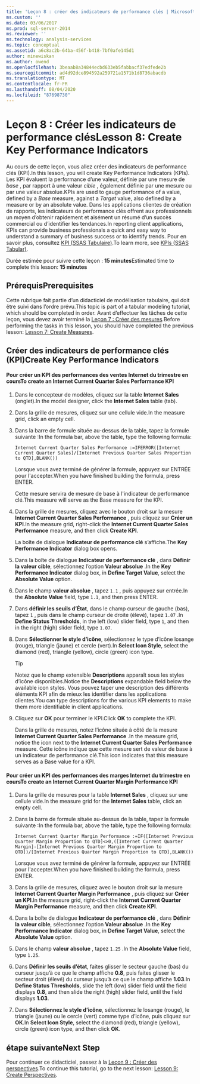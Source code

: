 ```yaml
---
title: 'Leçon 8 : créer des indicateurs de performance clés | Microsoft Docs'
ms.custom: ''
ms.date: 03/06/2017
ms.prod: sql-server-2014
ms.reviewer: ''
ms.technology: analysis-services
ms.topic: conceptual
ms.assetid: a6c8ac2b-64ba-456f-b418-7bf0afe145d1
author: minewiskan
ms.author: owend
ms.openlocfilehash: 3beaab8a34844ecbd633eb5fabbacf37edfede2b
ms.sourcegitcommit: ad4d92dce894592a259721a1571b1d8736abacdb
ms.translationtype: MT
ms.contentlocale: fr-FR
ms.lasthandoff: 08/04/2020
ms.locfileid: "87698730"
---
```

# <a name="lesson-8-create-key-performance-indicators"></a><span data-ttu-id="e0cbd-102">Leçon 8 : Créer les indicateurs de performance clés</span><span class="sxs-lookup"><span data-stu-id="e0cbd-102">Lesson 8: Create Key Performance Indicators</span></span>
  <span data-ttu-id="e0cbd-103">Au cours de cette leçon, vous allez créer des indicateurs de performance clés (KPI).</span><span class="sxs-lookup"><span data-stu-id="e0cbd-103">In this lesson, you will create Key Performance Indicators (KPIs).</span></span> <span data-ttu-id="e0cbd-104">Les KPI évaluent la performance d’une valeur, définie par une mesure de *base* , par rapport à une valeur *cible* , également définie par une mesure ou par une valeur absolue.</span><span class="sxs-lookup"><span data-stu-id="e0cbd-104">KPIs are used to gauge performance of a value, defined by a *Base* measure, against a *Target* value, also defined by a measure or by an absolute value.</span></span> <span data-ttu-id="e0cbd-105">Dans les applications clientes de création de rapports, les indicateurs de performance clés offrent aux professionnels un moyen d’obtenir rapidement et aisément un résumé d’un succès commercial ou d’identifier les tendances.</span><span class="sxs-lookup"><span data-stu-id="e0cbd-105">In reporting client applications, KPIs can provide business professionals a quick and easy way to understand a summary of business success or to identify trends.</span></span> <span data-ttu-id="e0cbd-106">Pour en savoir plus, consultez [KPI &#40;SSAS Tabulaire&#41;](tabular-models/kpis-ssas-tabular.md).</span><span class="sxs-lookup"><span data-stu-id="e0cbd-106">To learn more, see [KPIs &#40;SSAS Tabular&#41;](tabular-models/kpis-ssas-tabular.md).</span></span>  
  
 <span data-ttu-id="e0cbd-107">Durée estimée pour suivre cette leçon : **15 minutes**</span><span class="sxs-lookup"><span data-stu-id="e0cbd-107">Estimated time to complete this lesson: **15 minutes**</span></span>  
  
## <a name="prerequisites"></a><span data-ttu-id="e0cbd-108">Prérequis</span><span class="sxs-lookup"><span data-stu-id="e0cbd-108">Prerequisites</span></span>  
 <span data-ttu-id="e0cbd-109">Cette rubrique fait partie d’un didacticiel de modélisation tabulaire, qui doit être suivi dans l’ordre prévu.</span><span class="sxs-lookup"><span data-stu-id="e0cbd-109">This topic is part of a tabular modeling tutorial, which should be completed in order.</span></span> <span data-ttu-id="e0cbd-110">Avant d’effectuer les tâches de cette leçon, vous devez avoir terminé la [Leçon 7 : Créer des mesures](lesson-6-create-measures.md).</span><span class="sxs-lookup"><span data-stu-id="e0cbd-110">Before performing the tasks in this lesson, you should have completed the previous lesson: [Lesson 7: Create Measures](lesson-6-create-measures.md).</span></span>  
  
## <a name="create-key-performance-indicators"></a><span data-ttu-id="e0cbd-111">Créer des indicateurs de performance clés (KPI)</span><span class="sxs-lookup"><span data-stu-id="e0cbd-111">Create Key Performance Indicators</span></span>  
  
#### <a name="to-create-an-internet-current-quarter-sales-performance-kpi"></a><span data-ttu-id="e0cbd-112">Pour créer un KPI des performances des ventes Internet du trimestre en cours</span><span class="sxs-lookup"><span data-stu-id="e0cbd-112">To create an Internet Current Quarter Sales Performance KPI</span></span>  
  
1.  <span data-ttu-id="e0cbd-113">Dans le concepteur de modèles, cliquez sur la table **Internet Sales** (onglet).</span><span class="sxs-lookup"><span data-stu-id="e0cbd-113">In the model designer, click the **Internet Sales** table (tab).</span></span>  
  
2.  <span data-ttu-id="e0cbd-114">Dans la grille de mesures, cliquez sur une cellule vide.</span><span class="sxs-lookup"><span data-stu-id="e0cbd-114">In the measure grid, click an empty cell.</span></span>  
  
3.  <span data-ttu-id="e0cbd-115">Dans la barre de formule située au-dessus de la table, tapez la formule suivante :</span><span class="sxs-lookup"><span data-stu-id="e0cbd-115">In the formula bar, above the table, type the following formula:</span></span>  
  
     `Internet Current Quarter Sales Performance :=IFERROR([Internet Current Quarter Sales]/[Internet Previous Quarter Sales Proportion to QTD],BLANK())`  
  
     <span data-ttu-id="e0cbd-116">Lorsque vous avez terminé de générer la formule, appuyez sur ENTRÉE pour l'accepter.</span><span class="sxs-lookup"><span data-stu-id="e0cbd-116">When you have finished building the formula, press ENTER.</span></span>  
  
     <span data-ttu-id="e0cbd-117">Cette mesure servira de mesure de base à l'indicateur de performance clé.</span><span class="sxs-lookup"><span data-stu-id="e0cbd-117">This measure will serve as the Base measure for the KPI.</span></span>  
  
4.  <span data-ttu-id="e0cbd-118">Dans la grille de mesures, cliquez avec le bouton droit sur la mesure **Internet Current Quarter Sales Performance** , puis cliquez sur **Créer un KPI**.</span><span class="sxs-lookup"><span data-stu-id="e0cbd-118">In the measure grid, right-click the **Internet Current Quarter Sales Performance** measure, and then click **Create KPI**.</span></span>  
  
     <span data-ttu-id="e0cbd-119">La boîte de dialogue **Indicateur de performance clé** s’affiche.</span><span class="sxs-lookup"><span data-stu-id="e0cbd-119">The **Key Performance Indicator** dialog box opens.</span></span>  
  
5.  <span data-ttu-id="e0cbd-120">Dans la boîte de dialogue **Indicateur de performance clé** , dans **Définir la valeur cible**, sélectionnez l’option **Valeur absolue** .</span><span class="sxs-lookup"><span data-stu-id="e0cbd-120">In the **Key Performance Indicator** dialog box, in **Define Target Value**, select the **Absolute Value** option.</span></span>  
  
6.  <span data-ttu-id="e0cbd-121">Dans le champ **valeur absolue** , tapez `1.1` , puis appuyez sur entrée.</span><span class="sxs-lookup"><span data-stu-id="e0cbd-121">In the **Absolute Value** field, type `1.1`, and then press ENTER.</span></span>  
  
7.  <span data-ttu-id="e0cbd-122">Dans **définir les seuils d’État**, dans le champ curseur de gauche (bas), tapez `1` , puis dans le champ curseur de droite (élevé), tapez `1.07` .</span><span class="sxs-lookup"><span data-stu-id="e0cbd-122">In **Define Status Thresholds**, in the left (low) slider field, type `1`, and then in the right (high) slider field, type `1.07`.</span></span>  
  
8.  <span data-ttu-id="e0cbd-123">Dans **Sélectionner le style d’icône**, sélectionnez le type d’icône losange (rouge), triangle (jaune) et cercle (vert).</span><span class="sxs-lookup"><span data-stu-id="e0cbd-123">In **Select Icon Style**, select the diamond (red), triangle (yellow), circle (green) icon type.</span></span>  
  
    > [!TIP]  
    >  <span data-ttu-id="e0cbd-124">Notez que le champ extensible **Descriptions** apparaît sous les styles d’icône disponibles.</span><span class="sxs-lookup"><span data-stu-id="e0cbd-124">Notice the **Descriptions** expandable field below the available icon styles.</span></span> <span data-ttu-id="e0cbd-125">Vous pouvez taper une description des différents éléments KPI afin de mieux les identifier dans les applications clientes.</span><span class="sxs-lookup"><span data-stu-id="e0cbd-125">You can type descriptions for the various KPI elements to make them more identifiable in client applications.</span></span>  
  
9. <span data-ttu-id="e0cbd-126">Cliquez sur **OK** pour terminer le KPI.</span><span class="sxs-lookup"><span data-stu-id="e0cbd-126">Click **OK** to complete the KPI.</span></span>  
  
     <span data-ttu-id="e0cbd-127">Dans la grille de mesures, notez l’icône située à côté de la mesure **Internet Current Quarter Sales Performance** .</span><span class="sxs-lookup"><span data-stu-id="e0cbd-127">In the measure grid, notice the icon next to the **Internet Current Quarter Sales Performance** measure.</span></span> <span data-ttu-id="e0cbd-128">Cette icône indique que cette mesure sert de valeur de base à un indicateur de performance clé.</span><span class="sxs-lookup"><span data-stu-id="e0cbd-128">This icon indicates that this measure serves as a Base value for a KPI.</span></span>  
  
#### <a name="to-create-an-internet-current-quarter-margin-performance-kpi"></a><span data-ttu-id="e0cbd-129">Pour créer un KPI des performances des marges Internet du trimestre en cours</span><span class="sxs-lookup"><span data-stu-id="e0cbd-129">To create an Internet Current Quarter Margin Performance KPI</span></span>  
  
1.  <span data-ttu-id="e0cbd-130">Dans la grille de mesures pour la table **Internet Sales** , cliquez sur une cellule vide.</span><span class="sxs-lookup"><span data-stu-id="e0cbd-130">In the measure grid for the **Internet Sales** table, click an empty cell.</span></span>  
  
2.  <span data-ttu-id="e0cbd-131">Dans la barre de formule située au-dessus de la table, tapez la formule suivante :</span><span class="sxs-lookup"><span data-stu-id="e0cbd-131">In the formula bar, above the table, type the following formula:</span></span>  
  
     `Internet Current Quarter Margin Performance :=IF([Internet Previous Quarter Margin Proportion to QTD]<>0,([Internet Current Quarter Margin]-[Internet Previous Quarter Margin Proportion to QTD])/[Internet Previous Quarter Margin Proportion to QTD],BLANK())`  
  
     <span data-ttu-id="e0cbd-132">Lorsque vous avez terminé de générer la formule, appuyez sur ENTRÉE pour l'accepter.</span><span class="sxs-lookup"><span data-stu-id="e0cbd-132">When you have finished building the formula, press ENTER.</span></span>  
  
3.  <span data-ttu-id="e0cbd-133">Dans la grille de mesures, cliquez avec le bouton droit sur la mesure **Internet Current Quarter Margin Performance** , puis cliquez sur **Créer un KPI**.</span><span class="sxs-lookup"><span data-stu-id="e0cbd-133">In the measure grid, right-click the **Internet Current Quarter Margin Performance** measure, and then click **Create KPI**.</span></span>  
  
4.  <span data-ttu-id="e0cbd-134">Dans la boîte de dialogue **Indicateur de performance clé** , dans **Définir la valeur cible**, sélectionnez l’option **Valeur absolue** .</span><span class="sxs-lookup"><span data-stu-id="e0cbd-134">In the **Key Performance Indicator** dialog box, in **Define Target Value**, select the **Absolute Value** option.</span></span>  
  
5.  <span data-ttu-id="e0cbd-135">Dans le champ **valeur absolue** , tapez `1.25` .</span><span class="sxs-lookup"><span data-stu-id="e0cbd-135">In the **Absolute Value** field, type `1.25`.</span></span>  
  
6.  <span data-ttu-id="e0cbd-136">Dans **Définir les seuils d’état**, faites glisser le secteur gauche (bas) du curseur jusqu’à ce que le champ affiche **0.8**, puis faites glisser le secteur droit (élevé) du curseur jusqu’à ce que le champ affiche **1.03**.</span><span class="sxs-lookup"><span data-stu-id="e0cbd-136">In **Define Status Thresholds**, slide the left (low) slider field until the field displays **0.8**, and then slide the right (high) slider field, until the field displays **1.03**.</span></span>  
  
7.  <span data-ttu-id="e0cbd-137">Dans **Sélectionnez le style d’icône**, sélectionnez le losange (rouge), le triangle (jaune) ou le cercle (vert) comme type d’icône, puis cliquez sur **OK**.</span><span class="sxs-lookup"><span data-stu-id="e0cbd-137">In **Select Icon Style**, select the diamond (red), triangle (yellow), circle (green) icon type, and then click **OK**.</span></span>  
  
## <a name="next-step"></a><span data-ttu-id="e0cbd-138">étape suivante</span><span class="sxs-lookup"><span data-stu-id="e0cbd-138">Next Step</span></span>  
 <span data-ttu-id="e0cbd-139">Pour continuer ce didacticiel, passez à la [Leçon 9 : Créer des perspectives](lesson-8-create-perspectives.md).</span><span class="sxs-lookup"><span data-stu-id="e0cbd-139">To continue this tutorial, go to the next lesson: [Lesson 9: Create Perspectives](lesson-8-create-perspectives.md).</span></span>  
  
  
